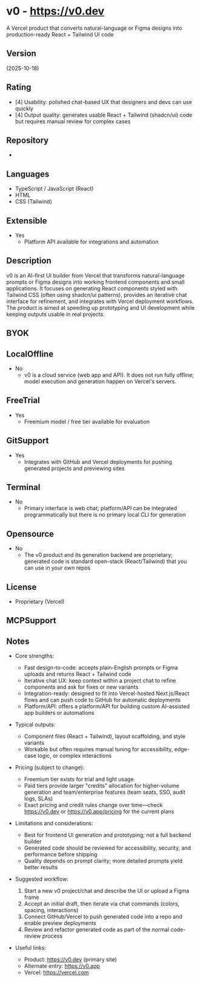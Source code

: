 # v0 - https://v0.dev
A Vercel product that converts natural-language or Figma designs into production-ready React + Tailwind UI code
## Version
(2025-10-18)
## Rating
- [4] Usability: polished chat-based UX that designers and devs can use quickly
- [4] Output quality: generates usable React + Tailwind (shadcn/ui) code but requires manual review for complex cases
## Repository
- 
## Languages
- TypeScript / JavaScript (React)
- HTML
- CSS (Tailwind)
## Extensible
- Yes
  - Platform API available for integrations and automation
## Description
v0 is an AI-first UI builder from Vercel that transforms natural-language prompts or Figma designs into working frontend components and small applications. It focuses on generating React components styled with Tailwind CSS (often using shadcn/ui patterns), provides an iterative chat interface for refinement, and integrates with Vercel deployment workflows. The product is aimed at speeding up prototyping and UI development while keeping outputs usable in real projects.
## BYOK

## LocalOffline
- No
  - v0 is a cloud service (web app and API). It does not run fully offline; model execution and generation happen on Vercel's servers.
## FreeTrial
- Yes
  - Freemium model / free tier available for evaluation
## GitSupport
- Yes
  - Integrates with GitHub and Vercel deployments for pushing generated projects and previewing sites
## Terminal
- No
  - Primary interface is web chat; platform/API can be integrated programmatically but there is no primary local CLI for generation
## Opensource
- No
  - The v0 product and its generation backend are proprietary; generated code is standard open-stack (React/Tailwind) that you can use in your own repos
## License
- Proprietary (Vercel)
## MCPSupport

## Notes
- Core strengths:
  - Fast design-to-code: accepts plain-English prompts or Figma uploads and returns React + Tailwind code
  - Iterative chat UX: keep context within a project chat to refine components and ask for fixes or new variants
  - Integration-ready: designed to fit into Vercel-hosted Next.js/React flows and can push code to GitHub for automatic deployments
  - Platform/API: offers a platform/API for building custom AI-assisted app builders or automations

- Typical outputs:
  - Component files (React + Tailwind), layout scaffolding, and style variants
  - Workable but often requires manual tuning for accessibility, edge-case logic, or complex interactions

- Pricing (subject to change):
  - Freemium tier exists for trial and light usage
  - Paid tiers provide larger "credits" allocation for higher-volume generation and team/enterprise features (team seats, SSO, audit logs, SLAs)
  - Exact pricing and credit rules change over time—check https://v0.dev or https://v0.app/pricing for the current plans

- Limitations and considerations:
  - Best for frontend UI generation and prototyping; not a full backend builder
  - Generated code should be reviewed for accessibility, security, and performance before shipping
  - Quality depends on prompt clarity; more detailed prompts yield better results

- Suggested workflow:
  1. Start a new v0 project/chat and describe the UI or upload a Figma frame
  2. Accept an initial draft, then iterate via chat commands (colors, spacing, interactions)
  3. Connect GitHub/Vercel to push generated code into a repo and enable preview deployments
  4. Review and refactor generated code as part of the normal code-review process

- Useful links:
  - Product: https://v0.dev (primary site)
  - Alternate entry: https://v0.app
  - Vercel: https://vercel.com
